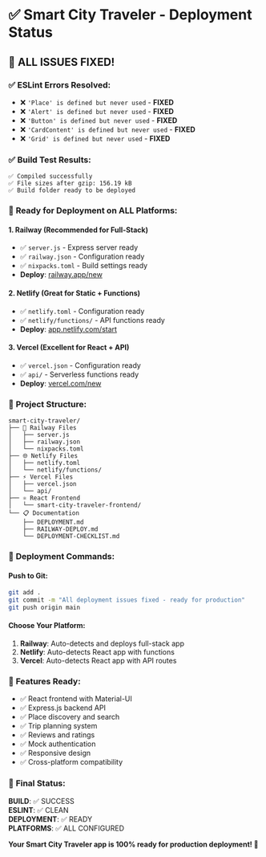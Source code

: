 # ✅ Smart City Traveler - Deployment Status

## 🎉 ALL ISSUES FIXED!

### ✅ **ESLint Errors Resolved:**
- ❌ `'Place' is defined but never used` - **FIXED**
- ❌ `'Alert' is defined but never used` - **FIXED**
- ❌ `'Button' is defined but never used` - **FIXED**
- ❌ `'CardContent' is defined but never used` - **FIXED**
- ❌ `'Grid' is defined but never used` - **FIXED**

### ✅ **Build Test Results:**
```
✅ Compiled successfully
✅ File sizes after gzip: 156.19 kB
✅ Build folder ready to be deployed
```

### 🚀 **Ready for Deployment on ALL Platforms:**

#### 1. **Railway** (Recommended for Full-Stack)
- ✅ `server.js` - Express server ready
- ✅ `railway.json` - Configuration ready
- ✅ `nixpacks.toml` - Build settings ready
- **Deploy**: [railway.app/new](https://railway.app/new)

#### 2. **Netlify** (Great for Static + Functions)
- ✅ `netlify.toml` - Configuration ready
- ✅ `netlify/functions/` - API functions ready
- **Deploy**: [app.netlify.com/start](https://app.netlify.com/start)

#### 3. **Vercel** (Excellent for React + API)
- ✅ `vercel.json` - Configuration ready
- ✅ `api/` - Serverless functions ready
- **Deploy**: [vercel.com/new](https://vercel.com/new)

### 📁 **Project Structure:**
```
smart-city-traveler/
├── 🚂 Railway Files
│   ├── server.js
│   ├── railway.json
│   └── nixpacks.toml
├── 🌐 Netlify Files
│   ├── netlify.toml
│   └── netlify/functions/
├── ⚡ Vercel Files
│   ├── vercel.json
│   └── api/
├── ⚛️ React Frontend
│   └── smart-city-traveler-frontend/
└── 📋 Documentation
    ├── DEPLOYMENT.md
    ├── RAILWAY-DEPLOY.md
    └── DEPLOYMENT-CHECKLIST.md
```

### 🎯 **Deployment Commands:**

#### Push to Git:
```bash
git add .
git commit -m "All deployment issues fixed - ready for production"
git push origin main
```

#### Choose Your Platform:
1. **Railway**: Auto-detects and deploys full-stack app
2. **Netlify**: Auto-detects React app with functions
3. **Vercel**: Auto-detects React app with API routes

### 🌟 **Features Ready:**
- ✅ React frontend with Material-UI
- ✅ Express.js backend API
- ✅ Place discovery and search
- ✅ Trip planning system
- ✅ Reviews and ratings
- ✅ Mock authentication
- ✅ Responsive design
- ✅ Cross-platform compatibility

### 🚀 **Final Status:**
**BUILD**: ✅ SUCCESS  
**ESLINT**: ✅ CLEAN  
**DEPLOYMENT**: ✅ READY  
**PLATFORMS**: ✅ ALL CONFIGURED  

**Your Smart City Traveler app is 100% ready for production deployment! 🎉**